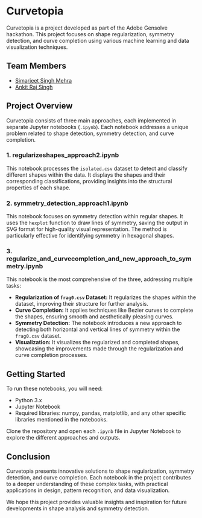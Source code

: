 # Curvetopia

Curvetopia is a project developed as part of the Adobe Gensolve hackathon. This project focuses on shape regularization, symmetry detection, and curve completion using various machine learning and data visualization techniques.

## Team Members
- [Simarjeet Singh Mehra](https://github.com/ssmehra7)
- [Ankit Raj Singh](https://github.com/turbulent7)

## Project Overview
Curvetopia consists of three main approaches, each implemented in separate Jupyter notebooks (`.ipynb`). Each notebook addresses a unique problem related to shape detection, symmetry detection, and curve completion.

### 1. regularizeshapes_approach2.ipynb
This notebook processes the `isolated.csv` dataset to detect and classify different shapes within the data. It displays the shapes and their corresponding classifications, providing insights into the structural properties of each shape.

### 2. symmetry_detection_approach1.ipynb
This notebook focuses on symmetry detection within regular shapes. It uses the `hexplot` function to draw lines of symmetry, saving the output in SVG format for high-quality visual representation. The method is particularly effective for identifying symmetry in hexagonal shapes.

### 3. regularize_and_curvecompletion_and_new_approach_to_symmetry.ipynb
This notebook is the most comprehensive of the three, addressing multiple tasks:
- **Regularization of `frag0.csv` Dataset:** It regularizes the shapes within the dataset, improving their structure for further analysis.
- **Curve Completion:** It applies techniques like Bezier curves to complete the shapes, ensuring smooth and aesthetically pleasing curves.
- **Symmetry Detection:** The notebook introduces a new approach to detecting both horizontal and vertical lines of symmetry within the `frag0.csv` dataset.
- **Visualization:** It visualizes the regularized and completed shapes, showcasing the improvements made through the regularization and curve completion processes.

## Getting Started
To run these notebooks, you will need:
- Python 3.x
- Jupyter Notebook
- Required libraries: numpy, pandas, matplotlib, and any other specific libraries mentioned in the notebooks.

Clone the repository and open each `.ipynb` file in Jupyter Notebook to explore the different approaches and outputs.

## Conclusion
Curvetopia presents innovative solutions to shape regularization, symmetry detection, and curve completion. Each notebook in the project contributes to a deeper understanding of these complex tasks, with practical applications in design, pattern recognition, and data visualization.

We hope this project provides valuable insights and inspiration for future developments in shape analysis and symmetry detection.


